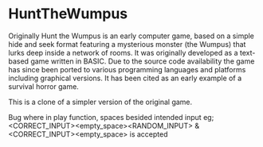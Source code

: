 # HuntTheWumpus

Originally Hunt the Wumpus is an early computer game, based on a simple hide and seek format featuring a mysterious monster 
(the Wumpus) that lurks deep inside a network of rooms. It was originally developed as a text-based game written in BASIC. Due 
to the source code availability the game has since been ported to various programming languages and platforms including 
graphical versions. It has been cited as an early example of a survival horror game.

This is a clone of a simpler version of the original game.

Bug where in play function, spaces besided intended input eg; <CORRECT_INPUT><empty_space><RANDOM_INPUT> & <CORRECT_INPUT><empty_space> is accepted
